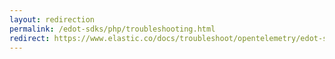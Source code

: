 ```yaml
---
layout: redirection
permalink: /edot-sdks/php/troubleshooting.html
redirect: https://www.elastic.co/docs/troubleshoot/opentelemetry/edot-sdks/php/index
---
```

